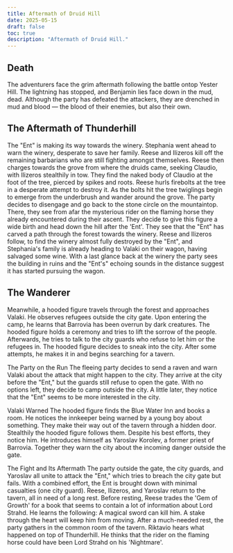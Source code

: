 ```yaml
---
title: Aftermath of Druid Hill
date: 2025-05-15
draft: false
toc: true
description: "Aftermath of Druid Hill."
---
```


## Death
The adventurers face the grim aftermath following the battle ontop Yester Hill. The lightning has stopped, and Benjamin lies face down in the mud, dead. Although the party has defeated the attackers, they are drenched in mud and blood — the blood of their enemies, but also their own.

## The Aftermath of Thunderhill
The "Ent" is making its way towards the winery. Stephania went ahead to warn the winery, desperate to save her family. Reese and Ilizeros kill off the remaining barbarians who are still fighting amongst themselves. Reese then charges towards the grove from where the druids came, seeking Claudio, with Ilizeros stealthily in tow. They find the naked body of Claudio at the foot of the tree, pierced by spikes and roots. Reese hurls firebolts at the tree in a desperate attempt to destroy it. As the bolts hit the tree twiglings begin to emerge from the underbrush and wander around the grove. The party decides to disengage and go back to the stone circle on the mountaintop. There, they see from afar the mysterious rider on the flaming horse they already encountered during their ascent. They decide to give this figure a wide birth and head down the hill after the 'Ent'.
They see that the "Ent" has carved a path through the forest towards the winery. Reese and Ilizeros follow, to find the winery almost fully destroyed by the "Ent", and Stephania's family is already heading to Valaki on their wagon, having salvaged some wine. With a last glance back at the winery the party sees the building in ruins and the "Ent's" echoing sounds in the distance suggest it has started pursuing the wagon.

## The Wanderer
Meanwhile, a hooded figure travels through the forest and approaches Valaki. He observes refugees outside the city gate. Upon entering the camp, he learns that Barrovia has been overrun by dark creatures. The hooded figure holds a ceremony and tries to lift the sorrow of the people. Afterwards, he tries to talk to the city guards who refuse to let him or the refugees in. The hooded figure decides to sneak into the city. After some attempts, he makes it in and begins searching for a tavern.

The Party on the Run
The fleeing party decides to send a raven and warn Valaki about the attack that might happen to the city. They arrive at the city before the "Ent," but the guards still refuse to open the gate. With no options left, they decide to camp outside the city. A little later, they notice that the "Ent" seems to be more interested in the city.

Valaki Warned
The hooded figure finds the Blue Water Inn and books a room. He notices the innkeeper being warned by a young boy about something. They make their way out of the tavern through a hidden door. Stealthily the hooded figure follows them. Despite his best efforts, they notice him. He introduces himself as Yaroslav Korolev, a former priest of Barrovia. Together they warn the city about the incoming danger outside the gate.

The Fight and Its Aftermath
The party outside the gate, the city guards, and Yaroslav all unite to attack the "Ent," which tries to breach the city gate but fails. With a combined effort, the Ent is brought down with minimal casualties (one city guard).
Reese, Ilizeros, and Yaroslav return to the tavern, all in need of a long rest. Before resting, Reese trades the 'Gem of Growth' for a book that seems to contain a lot of information about Lord Strahd. He learns the following: A magical sword can kill him. A stake through the heart will keep him from moving.
After a much-needed rest, the party gathers in the common room of the tavern. Riktavio hears what happened on top of Thunderhill. He thinks that the rider on the flaming horse could have been Lord Strahd on his 'Nightmare'.
